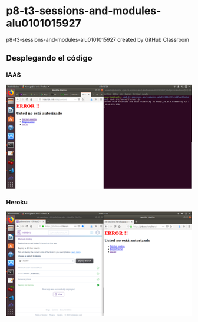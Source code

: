 # p8-t3-sessions-and-modules-alu0101015927
p8-t3-sessions-and-modules-alu0101015927 created by GitHub Classroom



## Desplegando el código 

### IAAS 

![imagen iaas](img/p8-iaas.png)

### Heroku 

![imagen heroku](img/p8-heroku.png)

